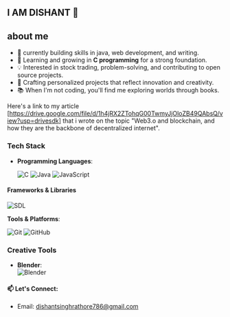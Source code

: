 ## I AM DISHANT 🦇

## about me

- 🔭 currently building skills in java, web development, and writing.
- 🌱 Learning and growing in **C programming** for a strong foundation.  
- 💡 Interested in stock trading, problem-solving, and contributing to open source projects.  
- 🎨 Crafting personalized projects that reflect innovation and creativity.
- 📚 When I'm not coding, you'll find me exploring worlds through books.

Here's a link to my article [https://drive.google.com/file/d/1h4jRX2ZTohqG00TwmyJjOloZB49QAbsQ/view?usp=drivesdk] 
that i wrote on the topic "Web3.o and blockchain, and how they are the backbone of decentralized internet".

### Tech Stack

- **Programming Languages**:  

  ![C](https://img.shields.io/badge/C-00599C?style=for-the-badge&logo=c&logoColor=white) ![Java](https://img.shields.io/badge/Java-ED8B00?style=for-the-badge&logo=openjdk&logoColor=white) ![JavaScript](https://img.shields.io/badge/JavaScript-F7DF1E?style=for-the-badge&logo=javascript&logoColor=black)

#### Frameworks & Libraries

![SDL](https://img.shields.io/badge/SDL-FF6F00?style=for-the-badge&logo=sdl&logoColor=white)

**Tools & Platforms**:  

  ![Git](https://img.shields.io/badge/Git-F05032?style=for-the-badge&logo=git&logoColor=white) ![GitHub](https://img.shields.io/badge/GitHub-100000?style=for-the-badge&logo=github&logoColor=white) 
  
  ### Creative Tools

- **Blender**:  
  ![Blender](https://img.shields.io/badge/Blender-F5792A?style=for-the-badge&logo=blender&logoColor=white)  
  



 #### 📫 Let's Connect:  
- Email: dishantsinghrathore786@gmail.com
  
    

